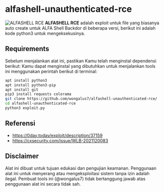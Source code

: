 # alfashell-unauthenticated-rce
![ALFASHELL RCE](https://i.imgur.com/QZrNxEh.png)
**ALFASHELL RCE** adalah exploit untuk file yang biasanya auto create untuk ALFA Shell Backdor di beberapa versi, berikut ini adalah kode python3 untuk mengeksekusinya.

## Requirements
Sebelum menjalankan alat ini, pastikan Kamu telah menginstal dependensi berikut:
Kamu dapat menginstal yang dibutuhkan untuk menjalankan tools ini menggunakan perintah berikut di terminal:

```bash
apt install python3
apt install python3-pip
apt install git
pip3 install requests colorama
git clone https://github.com/wongalus7/alfashell-unauthenticated-rce/
cd alfashell-unauthenticated-rce
python3 exploit.py
```

## Referensi
- https://0day.today/exploit/description/37159
- https://cxsecurity.com/issue/WLB-2021120083

## Disclaimer
Alat ini dibuat untuk tujuan edukasi dan pengujian keamanan. Penggunaan alat ini untuk menyerang atau mengeksploitasi sistem tanpa izin adalah ilegal. Pembuat tools ini (@wongalus7) tidak bertanggung jawab atas penggunaan alat ini secara tidak sah.
